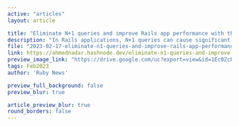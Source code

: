 ```yaml
---
active: "articles"
layout: article

title: "Eliminate N+1 queries and improve Rails app performance with this effective Eager Loading tip"
description: "In Rails applications, N+1 queries can cause significant performance issues. They occur when you have a list of items and perform a separate query to retrieve associated data for each item. This can result in poor performance, and even more so if the list contains a large number of items."
file: "2023-02-17-eliminate-n1-queries-and-improve-rails-app-performance-with-this-effective-eager-loading-tip.md"
link: https://ahmednadar.hashnode.dev/eliminate-n1-queries-and-improve-rails-app-performance-with-this-effective-eager-loading-tip 
preview_image_link: "https://drive.google.com/uc?export=view&id=1Ec0ZcEzyW1hwin0lx6D2c2ClmyQLGULU"
tags: Feb2023
author: 'Ruby News'

preview_full_background: false
preview_blur: true

article_preview_blur: true
round_borders: false
---
```

